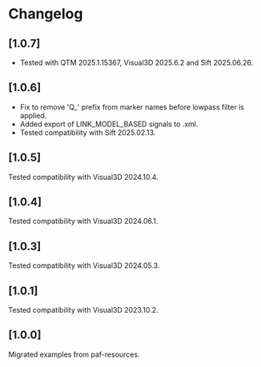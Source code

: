# Changelog


## [1.0.7]
- Tested with QTM 2025.1.15367, Visual3D 2025.6.2 and Sift 2025.06.26.

## [1.0.6]
- Fix to remove 'Q_' prefix from marker names before lowpass filter is applied.
- Added export of LINK_MODEL_BASED signals to .xml.
- Tested compatibility with Sift 2025.02.13.

## [1.0.5]
Tested compatibility with Visual3D 2024.10.4.

## [1.0.4]
Tested compatibility with Visual3D 2024.06.1.

## [1.0.3]
Tested compatibility with Visual3D 2024.05.3.

## [1.0.1]
Tested compatibility with Visual3D 2023.10.2.

## [1.0.0]
Migrated examples from paf-resources.
